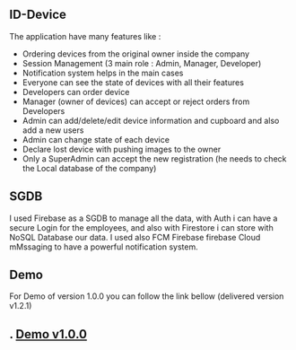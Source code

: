 ## ID-Device

The application have many features like : 
- Ordering devices from the original owner inside the company
- Session Management (3 main role : Admin, Manager, Developer)
- Notification system helps in the main cases
- Everyone can see the state of devices with all their features
- Developers can order device
- Manager (owner of devices) can accept or reject orders from Developers
- Admin can add/delete/edit device information and cupboard and also add a new users
- Admin can change state of each device 
- Declare lost device with pushing images to the owner
- Only a SuperAdmin can accept the new registration (he needs to check the Local database of the company)

## SGDB

I used Firebase as a SGDB to manage all the data, with Auth i can have a secure Login for the employees, and also with Firestore i can store with NoSQL Database our data.
I used also FCM Firebase firebase Cloud mMssaging to have a powerful notification system.

## Demo

For Demo of version 1.0.0 you can follow the link bellow (delivered version v1.2.1)

. [Demo v1.0.0](https://drive.google.com/file/d/1mGYCqjgaJFfoqB_B5dLpeueS5vl0jM5I/view?usp=sharing)
---
